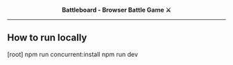 <p align="center">
  <strong>Battleboard - Browser Battle Game ⚔️</strong>
</p>

---

## How to run locally

[root]
npm run concurrent:install
npm run dev
